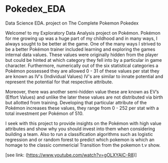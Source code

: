 # Pokedex_EDA

Data Science EDA. project on The Complete Pokemon Pokedex

Welcome! to my Exploratory Data Analysis project on Pokémon. Pokémon for me growing up was a huge part of my childhood and in many ways, I always sought to be better at the game. One of the many ways I strived to be a better Pokémon trainer included learning and exploring the games internal data values. These values were originally hidden from the player but could be hinted at which category they fell into by a particular in game character. Furthermore, numerically out of the six statistical categories a Pokémon possessed they are allowed 0 - 31 of these values per stat they are known as IV's (Individual Values) IV's are similar to innate potential and represent the potential for that respective attribute.

Moreover, there was another semi-hidden value these are known as EV’s (Effort Values) and unlike the later these values are not distributed via birth but allotted from training. Developing that particular attribute of the Pokémon increases these values, they range from 0 - 252 per stat with a total investment per Pokémon of 510.

I seek with this project to provide insights on the Pokémon with high value attributes and show why you should invest into them when considering building a team. Also to run a classification algorithms such as logistic regression and or random forest to predict which pokemon is which an homage to the classic commericial Transition from the pokemon t.v show.



[see link: (https://www.youtube.com/watch?v=gOLXYAlC-R8)]

